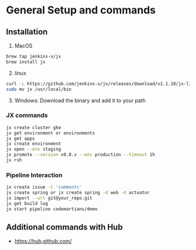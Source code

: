 # General Setup and commands

## Installation
1. MacOS
```bash
brew tap jenkins-x/jx
brew install jx
```
2. linux
```bash
curl -L https://github.com/jenkins-x/jx/releases/download/v1.1.10/jx-linux-amd64.tar.gz | tar xzv
sudo mv jx /usr/local/bin
```
3. Windows: Download the binary and add it to your path

### JX commands
```bash
jx create cluster gke
jx get environment or environments
jx get apps
jx create environment
jx open --env staging
jx promote --version v0.0.x --env production --timeout 1h
jx rsh
```


### Pipeline Interaction
```bash
jx create issue -t 'comments'
jx create spring or jx create spring -d web -d actuator
jx import --url git@your_repo.git
jx get build log
jx start pipeline codemartians/demo
```
## Additional commands with Hub
- https://hub.github.com/
